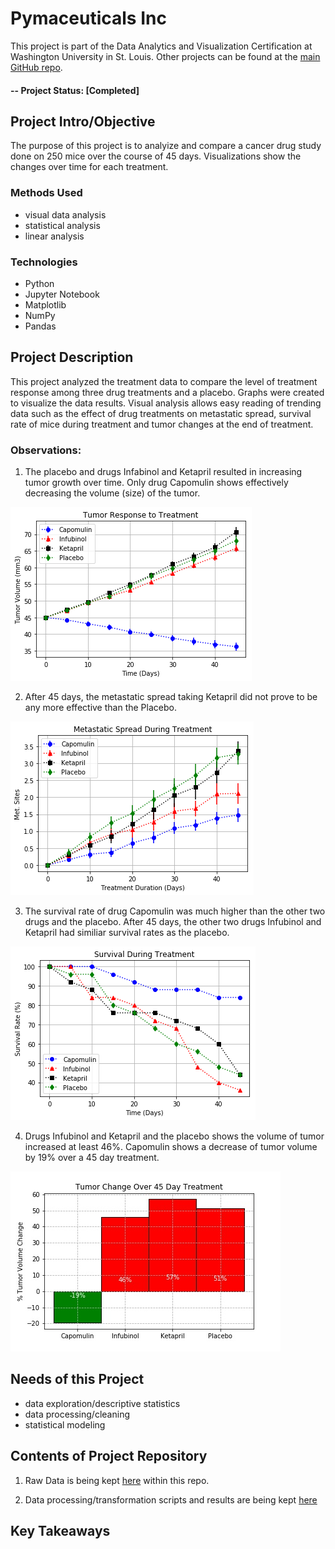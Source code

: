 # Pymaceuticals Inc
This project is part of the Data Analytics and Visualization Certification at Washington University in St. Louis.  Other projects can be found at the [main GitHub repo](https://github.com/jfandata).

#### -- Project Status: [Completed]

## Project Intro/Objective
The purpose of this project is to analyize and compare a cancer drug study done on 250 mice over the course of 45 days. Visualizations show the changes over time for each treatment. 

### Methods Used
* visual data analysis
* statistical analysis
* linear analysis

### Technologies
* Python
* Jupyter Notebook
* Matplotlib
* NumPy
* Pandas 

## Project Description
This project analyzed the treatment data to compare the level of treatment response among three drug treatments and a placebo. Graphs were created to visualize the data results. Visual analysis allows easy reading of trending data such as the effect of drug treatments on metastatic spread, survival rate of mice during treatment and tumor changes at the end of treatment. 

### Observations:

1. The placebo and drugs Infabinol and Ketapril resulted in increasing tumor growth over time. Only drug Capomulin shows effectively decreasing the volume (size) of the tumor.

![alt text](https://github.com/jfandata/MATPLOTLIB_Pymaceuticals/blob/master/Results/tumor_response.jpg "Tumor Response to Treatment")

2. After 45 days, the metastatic spread taking Ketapril did not prove to be any more effective than the Placebo. 

![alt text](https://github.com/jfandata/MATPLOTLIB_Pymaceuticals/blob/master/Results/metastatic.jpg "Metastatic Spread During Treatment")

3. The survival rate of drug Capomulin was much higher than the other two drugs and the placebo. After 45 days, the other two drugs Infubinol and Ketapril had similiar survival rates as the placebo.

![alt text](https://github.com/jfandata/MATPLOTLIB_Pymaceuticals/blob/master/Results/mouse_count.jpg "Survival During Treatment")

4. Drugs Infubinol and Ketapril and the placebo shows the volume of tumor increased at least 46%. Capomulin shows a decrease of tumor volume by 19% over a 45 day treatment.

![alt text](https://github.com/jfandata/MATPLOTLIB_Pymaceuticals/blob/master/Results/tumor_change.jpg "Tumor Change Over 45 Day Treatment")

## Needs of this Project

- data exploration/descriptive statistics
- data processing/cleaning
- statistical modeling

## Contents of Project Repository

1. Raw Data is being kept [here](https://github.com/jfandata/Washington_University_Data_Analytics_Certificate/tree/master/projects/Matplotlib/Pymaceuticals/data) within this repo.

2. Data processing/transformation scripts and results are being kept [here](https://github.com/jfandata/Washington_University_Data_Analytics_Certificate/tree/master/projects/Matplotlib/Pymaceuticals)

## Key Takeaways
